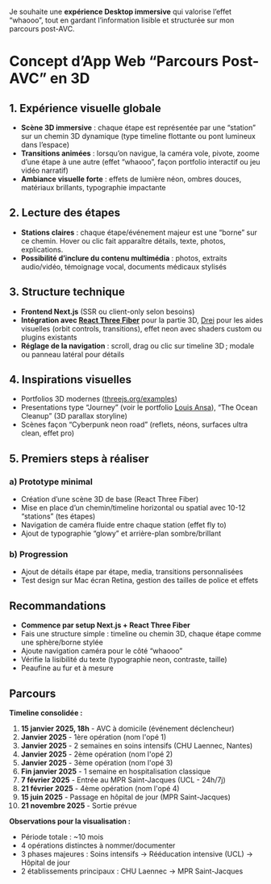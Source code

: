 Je souhaite une **expérience Desktop immersive** qui valorise l’effet “whaooo”, tout en gardant l’information lisible et structurée sur mon parcours post-AVC.

# Concept d’App Web “Parcours Post-AVC” en 3D

## 1. Expérience visuelle globale

- **Scène 3D immersive** : chaque étape est représentée par une “station” sur un chemin 3D dynamique (type timeline flottante ou pont lumineux dans l’espace)
- **Transitions animées** : lorsqu’on navigue, la caméra vole, pivote, zoome d’une étape à une autre (effet “whaooo”, façon portfolio interactif ou jeu vidéo narratif)
- **Ambiance visuelle forte** : effets de lumière néon, ombres douces, matériaux brillants, typographie impactante

## 2. Lecture des étapes

- **Stations claires** : chaque étape/événement majeur est une “borne” sur ce chemin. Hover ou clic fait apparaître détails, texte, photos, explications.
- **Possibilité d’inclure du contenu multimédia** : photos, extraits audio/vidéo, témoignage vocal, documents médicaux stylisés

## 3. Structure technique

- **Frontend Next.js** (SSR ou client-only selon besoins)
- **Intégration avec [React Three Fiber](https://docs.pmnd.rs/react-three-fiber/getting-started/introduction)** pour la partie 3D, [Drei](https://github.com/pmndrs/drei) pour les aides visuelles (orbit controls, transitions), effet neon avec shaders custom ou plugins existants
- **Réglage de la navigation** : scroll, drag ou clic sur timeline 3D ; modale ou panneau latéral pour détails

## 4. Inspirations visuelles

- Portfolios 3D modernes ([threejs.org/examples](https://threejs.org/examples/))
- Presentations type “Journey” (voir le portfolio [Louis Ansa](https://louisansa.com/)), “The Ocean Cleanup” (3D parallax storyline)
- Scènes façon “Cyberpunk neon road” (reflets, néons, surfaces ultra clean, effet pro)

## 5. Premiers steps à réaliser

### a) Prototype minimal

- Création d’une scène 3D de base (React Three Fiber)
- Mise en place d’un chemin/timeline horizontal ou spatial avec 10-12 “stations” (tes étapes)
- Navigation de caméra fluide entre chaque station (effet fly to)
- Ajout de typographie “glowy” et arrière-plan sombre/brillant

### b) Progression

- Ajout de détails étape par étape, media, transitions personnalisées
- Test design sur Mac écran Retina, gestion des tailles de police et effets

## Recommandations

- **Commence par setup Next.js + React Three Fiber**
- Fais une structure simple : timeline ou chemin 3D, chaque étape comme une sphère/borne stylée
- Ajoute navigation caméra pour le côté “whaooo”
- Vérifie la lisibilité du texte (typographie neon, contraste, taille)
- Peaufine au fur et à mesure

## Parcours

**Timeline consolidée :**

1. **15 janvier 2025, 18h** - AVC à domicile (événement déclencheur)
2. **Janvier 2025** - 1ère opération (nom l'opé 1)
3. **Janvier 2025** - 2 semaines en soins intensifs (CHU Laennec, Nantes)
4. **Janvier 2025** - 2ème opération (nom l'opé 2)
5. **Janvier 2025** - 3ème opération (nom l'opé 3)
6. **Fin janvier 2025** - 1 semaine en hospitalisation classique
7. **7 février 2025** - Entrée au MPR Saint-Jacques (UCL - 24h/7j)
8. **21 février 2025** - 4ème opération (nom l'opé 4)
9. **15 juin 2025** - Passage en hôpital de jour (MPR Saint-Jacques)
10. **21 novembre 2025** - Sortie prévue

**Observations pour la visualisation :**

- Période totale : ~10 mois
- 4 opérations distinctes à nommer/documenter
- 3 phases majeures : Soins intensifs → Rééducation intensive (UCL) → Hôpital de jour
- 2 établissements principaux : CHU Laennec → MPR Saint-Jacques
